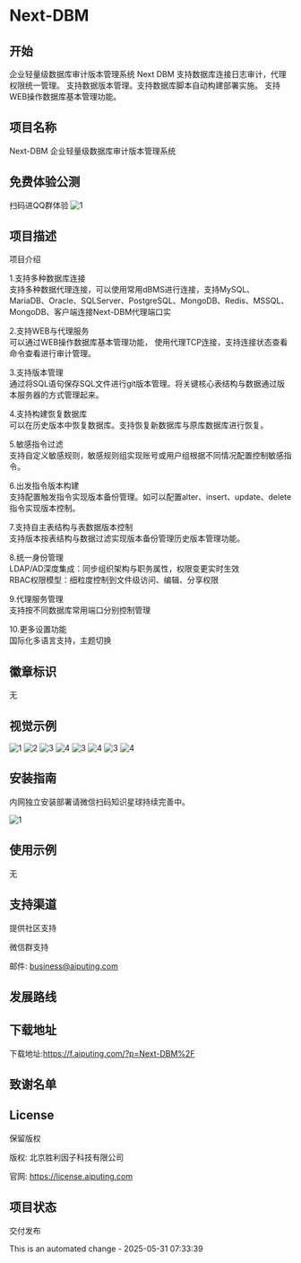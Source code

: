 # Next-DBM

## 开始

企业轻量级数据库审计版本管理系统
Next DBM 支持数据库连接日志审计，代理权限统一管理。
支持数据版本管理。支持数据库脚本自动构建部署实施。
支持WEB操作数据库基本管理功能。

## 项目名称
Next-DBM 企业轻量级数据库审计版本管理系统

## 免费体验公测
扫码进QQ群体验
![1](./img/qq-next-dbm.jpg "点击返回首页")


## 项目描述
项目介绍

1.支持多种数据库连接​  
支持多种数据代理连接，可以使用常用dBMS进行连接，支持MySQL、MariaDB、Oracle、SQLServer、PostgreSQL、MongoDB、Redis、MSSQL、MongoDB、客户端连接Next-DBM代理端口实

​2.支持WEB与代理服务  
可以通过WEB操作数据库基本管理功能， 
使用代理TCP连接，支持连接状态查看命令查看进行审计管理。

​3.支持版本管理  
通过将SQL语句保存SQL文件进行git版本管理。将关键核心表结构与数据通过版本服务器的方式管理起来。

​4.支持构建恢复数据库  
可以在历史版本中恢复数据库。支持恢复新数据库与原库数据库进行恢复。

​5.敏感指令过滤  
支持自定义敏感规则，敏感规则组实现账号或用户组根据不同情况配置控制敏感指令。

​6.出发指令版本构建  
支持配置触发指令实现版本备份管理。如可以配置alter、insert、update、delete指令实现版本控制。

​7.支持自主表结构与表数据版本控制   
支持版本按表结构与数据过滤实现版本备份管理历史版本管理功能。

​8.统一身份管理​    
​LDAP/AD深度集成​：同步组织架构与职务属性，权限变更实时生效  
​RBAC权限模型​：细粒度控制到文件级访问、编辑、分享权限 

9.代理服务管理   
支持按不同数据库常用端口分别控制管理
 
10.更多设置功能  
国际化多语言支持，主题切换
 
## 徽章标识
无

## 视觉示例
![1](./img/1.png "点击返回首页")
![2](./img/2.png "点击返回首页")
![3](./img/3.png "点击返回首页")
![4](./img/4.png "点击返回首页")
![3](./img/5.png "点击返回首页")
![4](./img/6.png "点击返回首页")
![3](./img/7.png "点击返回首页")
![4](./img/8.png "点击返回首页")

## 安装指南
内网独立安装部署请微信扫码知识星球持续完善中。

![1](./img/kcode.png "点击返回首页")

## 使用示例
无

## 支持渠道
提供社区支持

微信群支持

邮件: business@aiputing.com

## 发展路线


## 下载地址
下载地址:https://f.aiputing.com/?p=Next-DBM%2F


## 致谢名单
 

## License
保留版权

版权: 北京胜利因子科技有限公司

官网: https://license.aiputing.com
## 项目状态
交付发布


This is an automated change - 2025-05-31 07:33:39
